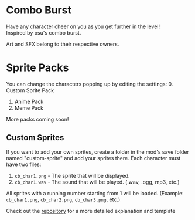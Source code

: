 # Combo Burst

Have any character cheer on you as you get further in the level!  
Inspired by osu's combo burst.

Art and SFX belong to their respective owners.

# Sprite Packs

You can change the characters popping up by editing the settings:
0. Custom Sprite Pack
1. Anime Pack
2. Meme Pack

More packs coming soon!

## Custom Sprites
If you want to add your own sprites, create a folder in the mod's save folder named "custom-sprite" and add your sprites there.
Each character must have two files:
1. `cb_char1.png` - The sprite that will be displayed.
2. `cb_char1.wav` - The sound that will be played. (.wav, .ogg, mp3, etc.)

All sprites with a running number starting from 1 will be loaded.
(Example: `cb_char1.png`, `cb_char2.png`, `cb_char3.png`, etc.)

Check out the [repository](https://github.com/crewly/comboBurst) for a more detailed explanation and template